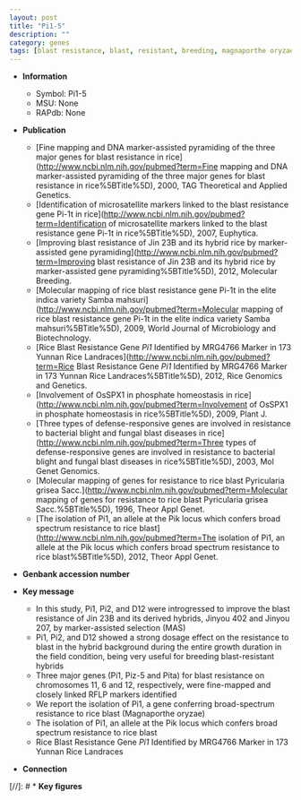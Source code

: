```yaml
---
layout: post
title: "Pi1-5"
description: ""
category: genes
tags: [blast resistance, blast, resistant, breeding, magnaporthe oryzae, growth]
---
```


* **Information**  
    + Symbol: Pi1-5  
    + MSU: None  
    + RAPdb: None  

* **Publication**  
    + [Fine mapping and DNA marker-assisted pyramiding of the three major genes for blast resistance in rice](http://www.ncbi.nlm.nih.gov/pubmed?term=Fine mapping and DNA marker-assisted pyramiding of the three major genes for blast resistance in rice%5BTitle%5D), 2000, TAG Theoretical and Applied Genetics.
    + [Identification of microsatellite markers linked to the blast resistance gene Pi-1t in rice](http://www.ncbi.nlm.nih.gov/pubmed?term=Identification of microsatellite markers linked to the blast resistance gene Pi-1t in rice%5BTitle%5D), 2007, Euphytica.
    + [Improving blast resistance of Jin 23B and its hybrid rice by marker-assisted gene pyramiding](http://www.ncbi.nlm.nih.gov/pubmed?term=Improving blast resistance of Jin 23B and its hybrid rice by marker-assisted gene pyramiding%5BTitle%5D), 2012, Molecular Breeding.
    + [Molecular mapping of rice blast resistance gene Pi-1t in the elite indica variety Samba mahsuri](http://www.ncbi.nlm.nih.gov/pubmed?term=Molecular mapping of rice blast resistance gene Pi-1t in the elite indica variety Samba mahsuri%5BTitle%5D), 2009, World Journal of Microbiology and Biotechnology.
    + [Rice Blast Resistance Gene <i>Pi1</i> Identified by MRG4766 Marker in 173 Yunnan Rice Landraces](http://www.ncbi.nlm.nih.gov/pubmed?term=Rice Blast Resistance Gene <i>Pi1</i> Identified by MRG4766 Marker in 173 Yunnan Rice Landraces%5BTitle%5D), 2012, Rice Genomics and Genetics.
    + [Involvement of OsSPX1 in phosphate homeostasis in rice](http://www.ncbi.nlm.nih.gov/pubmed?term=Involvement of OsSPX1 in phosphate homeostasis in rice%5BTitle%5D), 2009, Plant J.
    + [Three types of defense-responsive genes are involved in resistance to bacterial blight and fungal blast diseases in rice](http://www.ncbi.nlm.nih.gov/pubmed?term=Three types of defense-responsive genes are involved in resistance to bacterial blight and fungal blast diseases in rice%5BTitle%5D), 2003, Mol Genet Genomics.
    + [Molecular mapping of genes for resistance to rice blast Pyricularia grisea Sacc.](http://www.ncbi.nlm.nih.gov/pubmed?term=Molecular mapping of genes for resistance to rice blast Pyricularia grisea Sacc.%5BTitle%5D), 1996, Theor Appl Genet.
    + [The isolation of Pi1, an allele at the Pik locus which confers broad spectrum resistance to rice blast](http://www.ncbi.nlm.nih.gov/pubmed?term=The isolation of Pi1, an allele at the Pik locus which confers broad spectrum resistance to rice blast%5BTitle%5D), 2012, Theor Appl Genet.

* **Genbank accession number**  

* **Key message**  
    + In this study, Pi1, Pi2, and D12 were introgressed to improve the blast resistance of Jin 23B and its derived hybrids, Jinyou 402 and Jinyou 207, by marker-assisted selection (MAS)
    + Pi1, Pi2, and D12 showed a strong dosage effect on the resistance to blast in the hybrid background during the entire growth duration in the field condition, being very useful for breeding blast-resistant hybrids
    + Three major genes (Pi1, Piz-5 and Pita) for blast resistance on chromosomes 11, 6 and 12, respectively, were fine-mapped and closely linked RFLP markers identified
    + We report the isolation of Pi1, a gene conferring broad-spectrum resistance to rice blast (Magnaporthe oryzae)
    + The isolation of Pi1, an allele at the Pik locus which confers broad spectrum resistance to rice blast
    + Rice Blast Resistance Gene <i>Pi1</i> Identified by MRG4766 Marker in 173 Yunnan Rice Landraces

* **Connection**  

[//]: # * **Key figures**  


